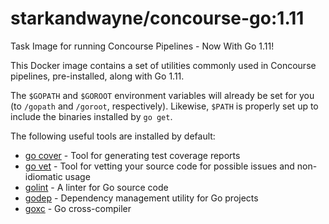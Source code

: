 starkandwayne/concourse-go:1.11
==============================

Task Image for running Concourse Pipelines - Now With Go 1.11!

This Docker image contains a set of utilities commonly used in
Concourse pipelines, pre-installed, along with Go 1.11.

The `$GOPATH` and `$GOROOT` environment variables will already be
set for you (to `/gopath` and `/goroot`, respectively).  Likewise,
`$PATH` is properly set up to include the binaries installed by
`go get`.

The following useful tools are installed by default:

- [go cover][gocover] - Tool for generating test coverage reports
- [go vet][govet] - Tool for vetting your source code for possible
  issues and non-idiomatic usage
- [golint][golint] - A linter for Go source code
- [godep][godep] - Dependency management utility for Go projects
- [goxc][goxc] - Go cross-compiler




[gocover]: https://godoc.org/golang.org/x/tools/cmd/cover
[govet]:   https://godoc.org/golang.org/x/tools/cmd/vet
[golint]:  https://github.com/golang/lint
[godep]:   https://github.com/tools/godep
[goxc]:    https://github.com/laher/goxc
